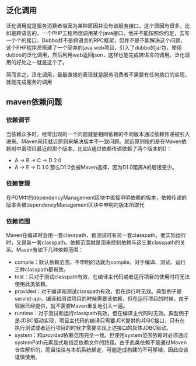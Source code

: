 ## 泛化调用

泛化调用就是服务消费者端因为某种原因并没有该服务接口，这个原因有很多，比如是跨语言的，一个PHP工程师想调用某个java接口，他并不能按照你约定，去写一个个的接口，Dubbo并不是跨语言的RPC框架，但并不是不能解决这个问题，这个PHP程序员搭建了一个简单的java web项目，引入了dubbo的jar包，使用dubbo的泛化调用，然后利用web返回json，这样也能完成跨语言的调用。泛化调用的好处之一就是这个了。

简而言之，泛化调用，最最直接的表现就是服务消费者不需要有任何接口的实现，就能完成服务的调用

## maven依赖问题

### 依赖调节

当依赖众多时，经常出现的一个问题就是相同依赖的不同版本通过依赖传递被引入进来。Maven采用就近原则来解决版本不一致问题。就近原则指的是在Maven依赖树中离项目最近的那个版本。比如A通过依赖传递依赖了两个版本的D：

- A -> B -> C -> D 2.0
- A -> E -> D 1.0 那么D1.0会被Maven选择，因为D1.0距离A的层级更少。

### 依赖管理

在POM中的dependencyManagement区块中直接申明依赖的版本，依赖传递的版本会被dependencyManagement区块中申明的版本所取代

### 依赖范围

Maven在编译时会用一套classpath，跑测试时有另一套classpath。而实际运行时，又是新一套classpath。依赖范围就是用来控制依赖与这三套classpath的关系。Maven有如下几种依赖范围：

- compile：默认依赖范围，不申明的话就为compile，对于编译、测试、运行三种classpath都有效。
- test：只对于测试classpath有效，在编译主代码或者运行项目的使用时将无法使用此类依赖。
- provided：对于编译和测试classpath有效，但在运行时无效。典型例子是servlet-api，编译和测试项目的时候需要该依赖，但在运行项目的时候，由于容器已经提供，就不需要Maven重复地引入一遍。
- runtime：对于测试和运行classpath有效，但在编译主代码时无效。典型例子是JDBC驱动实现，项目主代码的编译只需要JDK提供的JDBC接口，只有在执行测试或者运行项目的时候才需要实现上述接口的具体JDBC驱动。
- system：和provided依赖范围完全一致。但使用system范围依赖时必须通过systemPath元素显式地指定依赖文件的路径。由于此类依赖不是通过Maven仓库解析的，而且往往与本机系统绑定，可能造成构建的不可移植，因此应该谨慎使用。